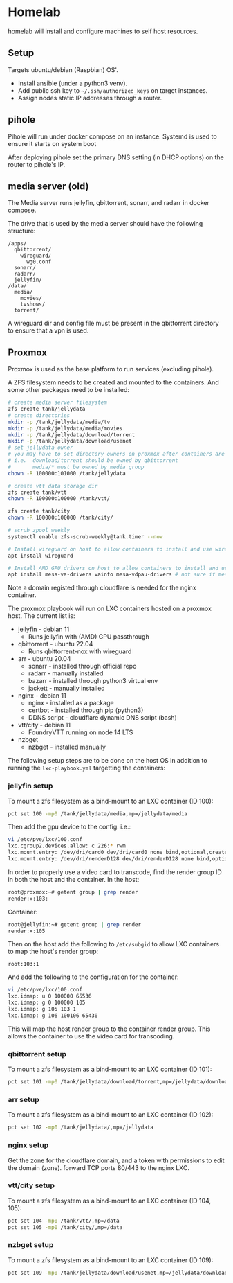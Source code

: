 # Homelab

homelab will install and configure machines to self host resources.

## Setup

Targets ubuntu/debian (Raspbian) OS'.

- Install ansible (under a python3 venv).
- Add public ssh key to `~/.ssh/authorized_keys` on target instances.
- Assign nodes static IP addresses through a router.

## pihole

Pihole will run under docker compose on an instance.
Systemd is used to ensure it starts on system boot

After deploying pihole set the primary DNS setting (in DHCP options) on the router to pihole's IP.

## media server (old)

The Media server runs jellyfin, qbittorrent, sonarr, and radarr in docker compose.

The drive that is used by the media server should have the following structure:
```
/apps/
  qbittorrent/
    wireguard/
      wg0.conf
  sonarr/
  radarr/
  jellyfin/
/data/
  media/
    movies/
    tvshows/
  torrent/
```

A wireguard dir and config file must be present in the qbittorrent directory to ensure that a vpn is used.

## Proxmox

Proxmox is used as the base platform to run services (excluding pihole).

A ZFS filesystem needs to be created and mounted to the containers. And some other packages need to be installed:

```sh
# create media server filesystem
zfs create tank/jellydata
# create directories
mkdir -p /tank/jellydata/media/tv
mkdir -p /tank/jellydata/media/movies
mkdir -p /tank/jellydata/download/torrent
mkdir -p /tank/jellydata/download/usenet
# set jellydata owner
# you may have to set directory owners on proxmox after containers are running to get everything working as expected
# i.e.  download/torrent should be owned by qbittorrent
#       media/* must be owned by media group
chown -R 100000:101000 /tank/jellydata

# create vtt data storage dir
zfs create tank/vtt
chown -R 100000:100000 /tank/vtt/

zfs create tank/city
chown -R 100000:100000 /tank/city/

# scrub zpool weekly
systemctl enable zfs-scrub-weekly@tank.timer --now

# Install wireguard on host to allow containers to install and use wireguard
apt install wireguard

# Install AMD GPU drivers on host to allow containers to install and use
apt install mesa-va-drivers vainfo mesa-vdpau-drivers # not sure if mesa-vdpau-drivers is needed
```

Note a domain registed through cloudflare is needed for the nginx container.

The proxmox playbook will run on LXC containers hosted on a proxmox host. The current list is:

- jellyfin - debian 11
  - Runs jellyfin with (AMD) GPU passthrough
- qbittorrent - ubuntu 22.04
  - Runs qbittorrent-nox with wireguard
- arr - ubuntu 20.04
  - sonarr - installed through official repo
  - radarr - manually installed
  - bazarr - installed through python3 virtual env
  - jackett - manually installed
- nginx - debian 11
  - nginx - installed as a package
  - certbot - installed through pip (python3)
  - DDNS script - cloudflare dynamic DNS script (bash)
- vtt/city - debian 11
  - FoundryVTT running on node 14 LTS
- nzbget
  - nzbget - installed manually

The following setup steps are to be done on the host OS in addition to running the `lxc-playbook.yml` targetting the containers:

### jellyfin setup

To mount a zfs filesystem as a bind-mount to an LXC container (ID 100):

```sh
pct set 100 -mp0 /tank/jellydata/media,mp=/jellydata/media
```

Then add the gpu device to the config. i.e.:
```sh
vi /etc/pve/lxc/100.conf
lxc.cgroup2.devices.allow: c 226:* rwm
lxc.mount.entry: /dev/dri/card0 dev/dri/card0 none bind,optional,create=file
lxc.mount.entry: /dev/dri/renderD128 dev/dri/renderD128 none bind,optional,create=file
```

In order to properly use a video card to transcode, find the render group ID in both the host and the container.
In the host:
```sh
root@proxmox:~# getent group | grep render
render:x:103:
```

Container:
```sh
root@jellyfin:~# getent group | grep render
render:x:105
```

Then on the host add the following to `/etc/subgid` to allow LXC containers to map the host's render group:
```
root:103:1
```

And add the following to the configuration for the container:
```sh
vi /etc/pve/lxc/100.conf
lxc.idmap: u 0 100000 65536
lxc.idmap: g 0 100000 105
lxc.idmap: g 105 103 1
lxc.idmap: g 106 100106 65430
```

This will map the host render group to the container render group.
This allows the container to use the video card for transcoding.

### qbittorrent setup

To mount a zfs filesystem as a bind-mount to an LXC container (ID 101):

```sh
pct set 101 -mp0 /tank/jellydata/download/torrent,mp=/jellydata/download/torrent
```

### arr setup

To mount a zfs filesystem as a bind-mount to an LXC container (ID 102):

```sh
pct set 102 -mp0 /tank/jellydata/,mp=/jellydata
```

### nginx setup

Get the zone for the cloudflare domain, and a token with permissions to edit the domain (zone).
forward TCP ports 80/443 to the nginx LXC.

### vtt/city setup

To mount a zfs filesystem as a bind-mount to an LXC container (ID 104, 105):

```sh
pct set 104 -mp0 /tank/vtt/,mp=/data
pct set 105 -mp0 /tank/city/,mp=/data
```

### nzbget setup

To mount a zfs filesystem as a bind-mount to an LXC container (ID 109):

```sh
pct set 109 -mp0 /tank/jellydata/download/usenet,mp=/jellydata/download/usenet
```
